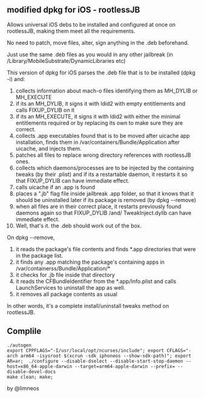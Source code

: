 modified dpkg for iOS - rootlessJB
----------------------------------

Allows universal iOS debs to be installed and configured at once on rootlessJB,
making them meet all the requirements.

No need to patch, move files, alter, sign anything in the .deb beforehand.

Just use the same .deb files as you would in any other jailbreak (in /Library/MobileSubstrate/DynamicLibraries etc)


This version of dpkg for iOS parses the .deb file that is to be installed (dpkg -i) and:
 

1) collects information about mach-o files identifying them as MH_DYLIB or MH_EXECUTE
2) if its an MH_DYLIB, 	it signs it with ldid2 with empty entitlements and calls FIXUP_DYLIB on it
3) if its an MH_EXECUTE, it signs it with ldid2 with either the minimal entitlements required or by replacing its own to make sure they are correct.
4) collects .app executables found that is to be moved after uicache app installation, finds them in /var/containers/Bundle/Application after uicache, and injects them.
5) patches all files to replace wrong directory references with rootlessJB ones.
6) collects which daemons/processes are to be injected by the containing tweaks (by their .plist) and if its a restartable daemon, it restarts it so that FIXUP_DYLIB can have immediate effect.
7) calls uicache if an .app is found
8) places a ".jb" flag file inside jailbreak .app folder, so that it knows that it should be uninstalled later if its package is removed (by dpkg --remove)
8) when all files are in their correct place, it restarts previously found daemons again so that FIXUP_DYLIB /and/ TweakInject.dylib can have immediate effect.
9) Well, that's it. the .deb should work out of the box.


On dpkg --remove, 


1) it reads the package's file contents and finds *.app directories that were in the package list.
2) it finds any .app matching the package's containing apps in /var/containerss/Bundle/Application/* 
3) it checks for .jb file inside that directory
4) it reads the CFBundleIdentifier from the *.app/Info.plist and calls LaunchServices to uninstall the app as well.
5) it removes all package contents as usual

In other words, it's a complete install/uninstall tweaks method on rootlessJB.


Complile
--------

	./autogen
	export CPPFLAGS="-I/usr/local/opt/ncurses/include"; export CFLAGS="-arch arm64 -isysroot $(xcrun -sdk iphoneos --show-sdk-path)"; export AR=ar;  ./configure --disable-dselect --disable-start-stop-daemon --host=x86_64-apple-darwin --target=arm64-apple-darwin --prefix= --disable-devel-docs
	make clean; make;
	


by @limneos